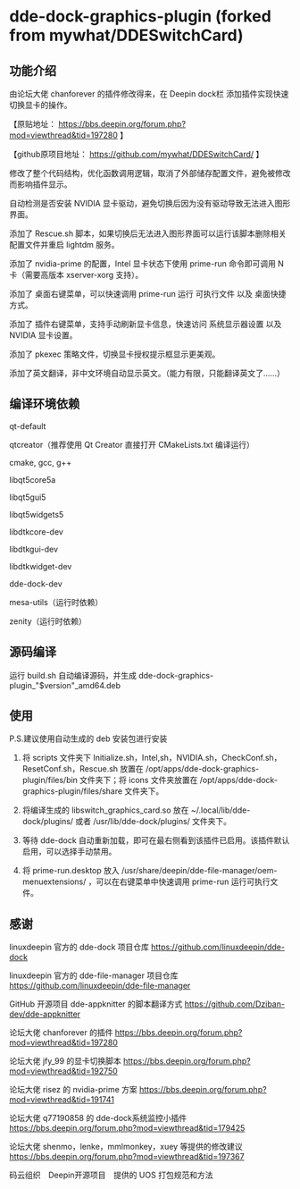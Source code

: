 # dde-dock-graphics-plugin (forked from mywhat/DDESwitchCard)

## 功能介绍

由论坛大佬 chanforever 的插件修改得来，在 Deepin dock栏 添加插件实现快速切换显卡的操作。

【原贴地址： https://bbs.deepin.org/forum.php?mod=viewthread&tid=197280 】

【github原项目地址： https://github.com/mywhat/DDESwitchCard/ 】

修改了整个代码结构，优化函数调用逻辑，取消了外部储存配置文件，避免被修改而影响插件显示。

自动检测是否安装 NVIDIA 显卡驱动，避免切换后因为没有驱动导致无法进入图形界面。

添加了 Rescue.sh 脚本，如果切换后无法进入图形界面可以运行该脚本删除相关配置文件并重启 lightdm 服务。

添加了 nvidia-prime 的配置，Intel 显卡状态下使用 prime-run 命令即可调用 N卡（需要高版本 xserver-xorg 支持）。

添加了 桌面右键菜单，可以快速调用 prime-run 运行 可执行文件 以及 桌面快捷方式。

添加了 插件右键菜单，支持手动刷新显卡信息，快速访问 系统显示器设置 以及 NVIDIA 显卡设置。

添加了 pkexec 策略文件，切换显卡授权提示框显示更美观。

添加了英文翻译，非中文环境自动显示英文。（能力有限，只能翻译英文了......）

## 编译环境依赖

qt-default

qtcreator（推荐使用 Qt Creator 直接打开 CMakeLists.txt 编译运行）

cmake, gcc, g++

libqt5core5a

libqt5gui5

libqt5widgets5

libdtkcore-dev

libdtkgui-dev

libdtkwidget-dev

dde-dock-dev


mesa-utils（运行时依赖）

zenity（运行时依赖）

## 源码编译

运行 build.sh 自动编译源码，并生成 dde-dock-graphics-plugin_"$version"_amd64.deb

## 使用

P.S.建议使用自动生成的 deb 安装包进行安装

1.  将 scripts 文件夹下 Initialize.sh，Intel,sh，NVIDIA.sh，CheckConf.sh，ResetConf.sh，Rescue.sh 放置在 /opt/apps/dde-dock-graphics-plugin/files/bin 文件夹下；将 icons 文件夹放置在 /opt/apps/dde-dock-graphics-plugin/files/share 文件夹下。

2.  将编译生成的 libswitch_graphics_card.so 放在 ~/.local/lib/dde-dock/plugins/ 或者 /usr/lib/dde-dock/plugins/ 文件夹下。

3.  等待 dde-dock 自动重新加载，即可在最右侧看到该插件已启用。该插件默认启用，可以选择手动禁用。

4.  将 prime-run.desktop 放入 /usr/share/deepin/dde-file-manager/oem-menuextensions/ ，可以在右键菜单中快速调用 prime-run 运行可执行文件。

## 感谢

linuxdeepin 官方的 dde-dock 项目仓库       https://github.com/linuxdeepin/dde-dock

linuxdeepin 官方的 dde-file-manager 项目仓库       https://github.com/linuxdeepin/dde-file-manager

GitHub 开源项目 dde-appknitter 的脚本翻译方式      https://github.com/Dziban-dev/dde-appknitter

论坛大佬 chanforever 的插件        https://bbs.deepin.org/forum.php?mod=viewthread&tid=197280

论坛大佬 jfy_99 的显卡切换脚本     https://bbs.deepin.org/forum.php?mod=viewthread&tid=192750

论坛大佬 risez 的 nvidia-prime 方案        https://bbs.deepin.org/forum.php?mod=viewthread&tid=191741

论坛大佬 q77190858 的 dde-dock系统监控小插件        https://bbs.deepin.org/forum.php?mod=viewthread&tid=179425

论坛大佬 shenmo，lenke，mmlmonkey，xuey 等提供的修改建议       https://bbs.deepin.org/forum.php?mod=viewthread&tid=197367

码云组织　Deepin开源项目　提供的 UOS 打包规范和方法
